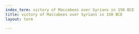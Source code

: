 ```yaml
---
index_term: victory of Maccabees over Syrians in 150 BCE
title: victory of Maccabees over Syrians in 150 BCE
layout: term

---
```


